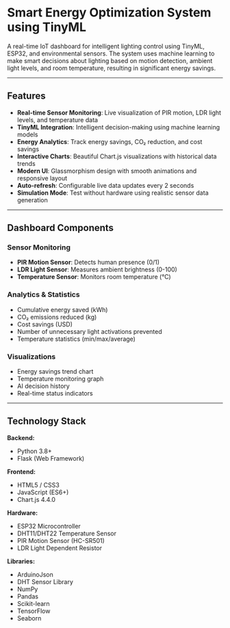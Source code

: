 # Smart Energy Optimization System using TinyML

A real-time IoT dashboard for intelligent lighting control using TinyML, ESP32, and environmental sensors. The system uses machine learning to make smart decisions about lighting based on motion detection, ambient light levels, and room temperature, resulting in significant energy savings.

---

## Features

- **Real-time Sensor Monitoring**: Live visualization of PIR motion, LDR light levels, and temperature data
- **TinyML Integration**: Intelligent decision-making using machine learning models
- **Energy Analytics**: Track energy savings, CO₂ reduction, and cost savings
- **Interactive Charts**: Beautiful Chart.js visualizations with historical data trends
- **Modern UI**: Glassmorphism design with smooth animations and responsive layout
- **Auto-refresh**: Configurable live data updates every 2 seconds
- **Simulation Mode**: Test without hardware using realistic sensor data generation

---

## Dashboard Components

### Sensor Monitoring
- **PIR Motion Sensor**: Detects human presence (0/1)
- **LDR Light Sensor**: Measures ambient brightness (0-100)
- **Temperature Sensor**: Monitors room temperature (°C)

### Analytics & Statistics
- Cumulative energy saved (kWh)
- CO₂ emissions reduced (kg)
- Cost savings (USD)
- Number of unnecessary light activations prevented
- Temperature statistics (min/max/average)

### Visualizations
- Energy savings trend chart
- Temperature monitoring graph
- AI decision history
- Real-time status indicators

---

## Technology Stack

**Backend:**
- Python 3.8+
- Flask (Web Framework)

**Frontend:**
- HTML5 / CSS3
- JavaScript (ES6+)
- Chart.js 4.4.0

**Hardware:**
- ESP32 Microcontroller
- DHT11/DHT22 Temperature Sensor
- PIR Motion Sensor (HC-SR501)
- LDR Light Dependent Resistor

**Libraries:**
- ArduinoJson
- DHT Sensor Library
- NumPy 
- Pandas
- Scikit-learn
- TensorFlow
- Seaborn

